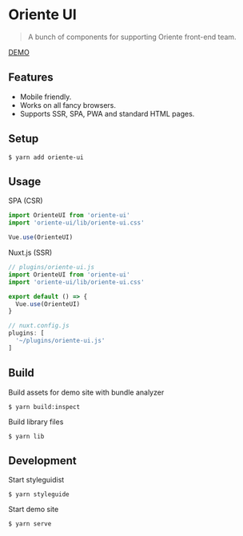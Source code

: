 # Oriente UI

> A bunch of components for supporting Oriente front-end team.

[DEMO](https://oriente-ui.tonypai.now.sh/)

## Features

- Mobile friendly.
- Works on all fancy browsers.
- Supports SSR, SPA, PWA and standard HTML pages.

## Setup

```
$ yarn add oriente-ui
```
## Usage

SPA (CSR)

```javascript
import OrienteUI from 'oriente-ui'
import 'oriente-ui/lib/oriente-ui.css'

Vue.use(OrienteUI)
```

Nuxt.js (SSR)

```javascript
// plugins/oriente-ui.js
import OrienteUI from 'oriente-ui'
import 'oriente-ui/lib/oriente-ui.css'

export default () => {
  Vue.use(OrienteUI)
}

// nuxt.config.js
plugins: [
  '~/plugins/oriente-ui.js'
]
```

## Build

Build assets for demo site with bundle analyzer

```
$ yarn build:inspect
```

Build library files

```
$ yarn lib
```

## Development

Start styleguidist

```
$ yarn styleguide
```

Start demo site

```
$ yarn serve
```
